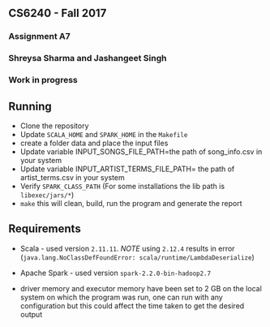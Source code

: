 ## CS6240 - Fall 2017
### Assignment A7
### Shreysa Sharma and Jashangeet Singh


### Work in progress



## Running 
- Clone the repository
- Update `SCALA_HOME` and `SPARK_HOME` in the `Makefile`
- create a folder data and place the input files
- Update variable INPUT_SONGS_FILE_PATH=the path of song_info.csv in your system
- Update variable INPUT_ARTIST_TERMS_FILE_PATH= the path of artist_terms.csv in your system
- Verify `SPARK_CLASS_PATH` (For some installations the lib path is `libexec/jars/*`)
- `make` this will clean, build, run the program and generate the report

## Requirements
- Scala - used version `2.11.11`. *NOTE* using `2.12.4` results in error (`java.lang.NoClassDefFoundError: scala/runtime/LambdaDeserialize`)
- Apache Spark - used version `spark-2.2.0-bin-hadoop2.7`

- driver memory and executor memory have been set to 2 GB on the local system on which the program was run, one can run with any configuration but this could affect the time taken to get the desired output
